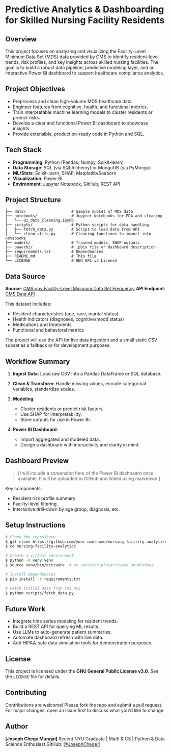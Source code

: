 # Predictive Analytics & Dashboarding for Skilled Nursing Facility Residents

## Overview

This project focuses on analyzing and visualizing the Facility-Level Minimum Data Set (MDS) data provided by CMS to identify resident-level trends, risk profiles, and key insights across skilled nursing facilities. The goal is to build a robust data pipeline, predictive modeling layer, and an interactive Power BI dashboard to support healthcare compliance analytics.

## Project Objectives

* Preprocess and clean high-volume MDS healthcare data.
* Engineer features from cognitive, health, and functional metrics.
* Train interpretable machine learning models to cluster residents or predict risks.
* Develop a clear and functional Power BI dashboard to showcase insights.
* Provide extensible, production-ready code in Python and SQL.

## Tech Stack

* **Programming**: Python (Pandas, Numpy, Scikit-learn)
* **Data Storage**: SQL (via SQLAlchemy) or MongoDB (via PyMongo)
* **ML/Stats**: Scikit-learn, SHAP, Matplotlib/Seaborn
* **Visualization**: Power BI
* **Environment**: Jupyter Notebook, GitHub, REST API

## Project Structure

```
├── data/                    # Sample subset of MDS data
├── notebooks/               # Jupyter Notebooks for EDA and cleaning
│   └── 01_data_cleaning.ipynb
├── scripts/                 # Python scripts for data handling
│   ├── fetch_data.py        # Script to load data from API
│   └── clean_utils.py       # Cleaning functions to import into notebooks
├── models/                  # Trained models, SHAP outputs
├── powerbi/                 # .pbix file or dashboard description
├── requirements.txt         # Dependencies
├── README.md                # This file
└── LICENSE                  # GNU GPL v3 License
```

## Data Source

**Source**: [CMS.gov Facility-Level Minimum Data Set Frequency](https://data.cms.gov/provider-data/dataset/4pq5-n9py)
**API Endpoint**: [CMS Data API](https://data.cms.gov/data-api/v1/dataset/d086edc0-4953-4fb9-a663-b35526371add/data)

This dataset includes:

* Resident characteristics (age, race, marital status)
* Health indicators (diagnoses, cognitive/mood status)
* Medications and treatments
* Functional and behavioral metrics

The project will use the API for live data ingestion and a small static CSV subset as a fallback or for development purposes.

## Workflow Summary

1. **Ingest Data**: Load raw CSV into a Pandas DataFrame or SQL database.
2. **Clean & Transform**: Handle missing values, encode categorical variables, standardize scales.
3. **Modeling**:

   * Cluster residents or predict risk factors.
   * Use SHAP for interpretability.
   * Store outputs for use in Power BI.
4. **Power BI Dashboard**:

   * Import aggregated and modeled data.
   * Design a dashboard with interactivity and clarity in mind.

## Dashboard Preview

> \[I will include a screenshot here of the Power BI dashboard once available. It will be uploaded to GitHub and linked using markdown.]

Key components:

* Resident risk profile summary
* Facility-level filtering
* Interactive drill-down by age group, diagnosis, etc.

## Setup Instructions

```bash
# Clone the repository
$ git clone https://github.com/your-username/nursing-facility-analytics.git
$ cd nursing-facility-analytics

# Create a virtual environment
$ python -m venv venv
$ source venv/bin/activate  # or venv\Scripts\activate on Windows

# Install dependencies
$ pip install -r requirements.txt

# Fetch initial data from CMS API
$ python scripts/fetch_data.py
```

## Future Work

* Integrate time series modeling for resident trends.
* Build a REST API for querying ML results.
* Use LLMs to auto-generate patient summaries.
* Automate dashboard refresh with live data.
* Add HIPAA-safe data simulation tools for demonstration purposes.

## License

This project is licensed under the **GNU General Public License v3.0**. See the `LICENSE` file for details.

## Contributing

Contributions are welcome! Please fork the repo and submit a pull request. For major changes, open an issue first to discuss what you'd like to change.

## Author

**\[Joseph Chege Mungai]**
Recent NYU Graduate | Math & CS | Python & Data Science Enthusiast
GitHub: [@JosephChege4](https://github.com/JosephChege4)
